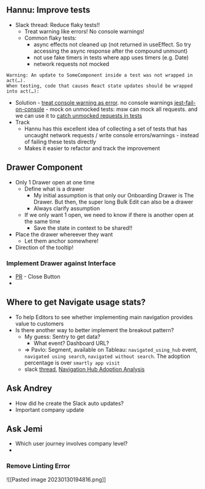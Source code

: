 ## Hannu: Improve tests
- Slack thread: Reduce flaky tests!!
	- Treat warning like errors! No console warnings!
	- Common flaky tests: 
		- async effects not cleaned up (not returned in useEffect. So try accessing the async response after the compound unmount)
		- not use fake timers in tests where app uses timers (e.g. Date)
		- network requests not mocked
```
Warning: An update to SomeComponent inside a test was not wrapped in act(…).
When testing, code that causes React state updates should be wrapped into act(…):
```
	
 - Solution
		- [treat console warning as error](https://www.benmvp.com/blog/catch-warnings-jest-tests/). no console warnings [jest-fail-on-console](https://github.com/ValentinH/jest-fail-on-console)
		- mock on unmocked tests: msw can mock all requests. and we can use it to [catch unmocked requests in tests](https://github.com/smartlyio/frontend/blob/master/packages/google-campaign-management/test/utils/mswTestUtils.ts)
- Track
	- Hannu has this excellent idea of collecting a set of tests that has uncaught network requests / write console errors/warnings - instead of failing these tests directly
	- Makes it easier to refactor and track the improvement

## Drawer Component
- Only 1 Drawer open at one time
	- Define what is a drawer
		- My initial assumption is that only our Onboarding Drawer is The Drawer. But then, the super long Bulk Edit can also be a drawer
		- Always clarify assumption
	- If we only want 1 open, we need to know if there is another open at the same time
		- Save the state in context to be shared!!
- Place the drawer whereever they want
	- Let them anchor somewhere!
- Direction of the tooltip!
### Implement Drawer against Interface
- [PR](https://github.com/smartlyio/frontend/pull/17773) - Close Button
- 

## Where to get Navigate usage stats?
- To help Editors to see whether implementing main navigation provides value to customers
- Is there another way to better implement the breakout pattern?
	- My guess: Sentry to get data?
		- What event? Dashboard URL?
	- => Pavlo: Segment, available on Tableau: `navigated_using_hub` event, `navigated using search`, `navigated without search`. The adoption percentage is over `smartly app visit`
	- slack [thread](https://smartlyio.slack.com/archives/C01V3EBGBFZ/p1674563693964129), [Navigation Hub Adoption Analysis](https://docs.google.com/document/d/1FdJeflckva4RlR4X_oPmAnXO750yTLOD3OSnoiJKaR0/edit)

## Ask Andrey
- How did he create the Slack auto updates?
- Important company update

## Ask Jemi
- Which user journey involves company level?
- 

### Remove Linting Error
![[Pasted image 20230130194816.png]]